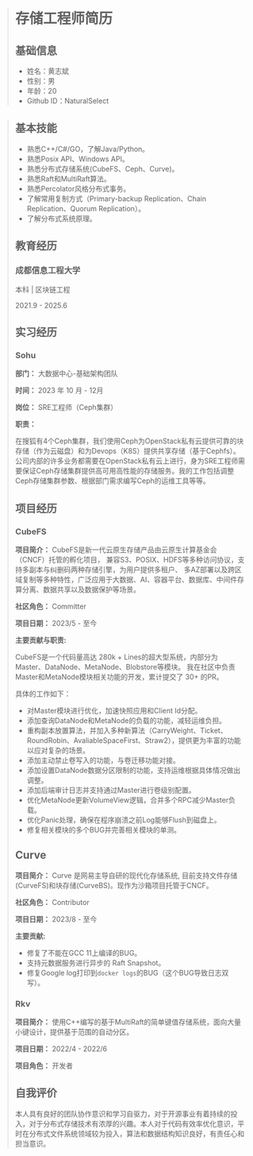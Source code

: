 > # 存储工程师简历
>
> ## 基础信息
>
> * 姓名：黄志斌
> * 性别：男
> * 年龄：20
> * Github ID：NaturalSelect
<!-- > * 邮箱：2145973003@qq.com -->
<!-- > * 手机号： +86 15915145280 -->
>
> ## 基本技能
>
> * 熟悉C++/C#/GO，了解Java/Python。
> * 熟悉Posix API、Windows API。
> * 熟悉分布式存储系统(CubeFS、Ceph、Curve)。
> * 熟悉Raft和MultiRaft算法。
> * 熟悉Percolator风格分布式事务。
> * 了解常用复制方式（Primary-backup Replication、Chain Replication、Quorum Replication）。
> * 了解分布式系统原理。
>
> ## 教育经历
>
> ### 成都信息工程大学
>
> 本科 | 区块链工程
>
> 2021.9 - 2025.6
>
> <!-- **主要课程：**
> * 数据结构
> * 计算机组成原理
> * 操作系统原理
> * 计算机网络
> * 数据库
> * 区块链原理
> * 智能合约 -->
>
> ## 实习经历
>
> <!-- ### OSPP 2023
>
> * **社区：** CubeFS
> * **难度：** 进阶
> * **时间：** 2023 年 7 月 1 日 - 2023 年 9 月 30 日
> * **标题：** DataNode 数据分区空间分配支持多种分配策略
> * **项目简述：** DataNode的创建数据分片，需要选择数据节点，目前的算法为nodeset内的carry权重+空间的分配方式，为了让分配策略更加灵活，需要支持其它算法，并且算法可选。
> * **产出：**
>  * 改进原有的CarryWeight算法，增强其效果。
>  * 添加三种不同于CarryWeight算法的其他算法。
>  * 支持Nodeset、Zone维度配置与查询。
>  * 支持Cluster维度配置。
>  * 同时使MetaNode也支持上述策略与配置。
>
> **相关证书：**
>
> ![OSPP 2023](./OSPP%202023.png) -->
>
> ### Sohu
>
> **部门：** 大数据中心-基础架构团队
>
> **时间：** 2023 年 10 月 - 12月
>
> **岗位：** SRE工程师（Ceph集群）
>
> **职责：**
>
> 在搜狐有4个Ceph集群，我们使用Ceph为OpenStack私有云提供可靠的块存储（作为云磁盘）和为Devops（K8S）提供共享存储（基于Cephfs）。公司内部的许多业务都需要在OpenStack私有云上进行，身为SRE工程师需要保证Ceph存储集群提供高可用高性能的存储服务。我的工作包括调整Ceph存储集群参数、根据部门需求编写Ceph的运维工具等等。
>
> ## 项目经历
>
> ### CubeFS
>
>
> **项目简介：** CubeFS是新一代云原生存储产品由云原生计算基金会（CNCF）托管的孵化项目， 兼容S3、POSIX、HDFS等多种访问协议，支持多副本与纠删码两种存储引擎，为用户提供多租户、 多AZ部署以及跨区域复制等多种特性，广泛应用于大数据、AI、容器平台、数据库、中间件存算分离、数据共享以及数据保护等场景。
>
> **社区角色：** Committer
>
> **项目日期：** 2023/5 - 至今
>
> **主要贡献与职责:**
>
> CubeFS是一个代码量高达 280k + Lines的超大型系统，内部分为Master、DataNode、MetaNode、Blobstore等模块。
> 我在社区中负责Master和MetaNode模块相关功能的开发，累计提交了 30+ 的PR。
>
>
> 具体的工作如下：
>
> * 对Master模块进行优化，加速快照应用和Client Id分配。
> * 添加查询DataNode和MetaNode的负载的功能，减轻运维负担。
> * 重构副本放置算法，并加入多种新算法（CarryWeight、Ticket、RoundRobin、AvaliableSpaceFirst、Straw2），提供更为丰富的功能以应对复杂的场景。
> * 添加主动禁止卷写入的功能，与卷迁移功能对接。
> * 添加设置DataNode数据分区限制的功能，支持运维根据具体情况做出调整。
> * 添加后端审计日志并支持通过Master进行卷级别配置。
> * 优化MetaNode更新VolumeView逻辑，合并多个RPC减少Master负载。
> * 优化Panic处理，确保在程序崩溃之前Log能够Flush到磁盘上。
> * 修复相关模块的多个BUG并完善相关模块的单测。
>
> ## Curve
>
>
> **项目简介：** Curve 是网易主导自研的现代化存储系统, 目前支持文件存储(CurveFS)和块存储(CurveBS)。现作为沙箱项目托管于CNCF。
>
> **社区角色：** Contributor
>
> **项目日期：** 2023/8 - 至今
>
> **主要贡献:**
>
> * 修复了不能在GCC 11上编译的BUG。
> * 支持元数据服务进行异步的 Raft Snapshot。
> * 修复Google log打印到`docker logs`的BUG（这个BUG导致日志双写）。
>
> <!-- ### CurveAdm
>
> * **项目简介：** CurveAdm是一个用于部署和管理Curve集群的工具，它易于使用且功能丰富。
> * **社区角色：** Contributor
> * **项目日期：** 2023/9 - 至今
>
> **主要贡献：**
>
> * 在WSL2部署客户端时，跳过FUSE模块的检查（FUSE已被静态链接到WSL2中）。 -->
>
> ### Rkv
>
> **项目简介：** 使用C++编写的基于MultiRaft的简单键值存储系统，面向大量小键设计，提供基于范围的自动分区。
>
> **项目日期：** 2022/4 - 2022/6
>
> **项目角色：** 开发者
>
>## 自我评价
>
> 本人具有良好的团队协作意识和学习自驱力，对于开源事业有着持续的投入，对于分布式存储技术有浓厚的兴趣。本人对于代码有效率优化意识，平时在分布式文件系统领域较为投入，算法和数据结构知识良好，有责任心和担当意识。